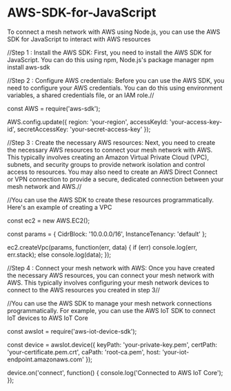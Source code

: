 # AWS-SDK-for-JavaScript
To connect a mesh network with AWS using Node.js, you can use the AWS SDK for JavaScript to interact with AWS resources




//Step 1 :   Install the AWS SDK: First, you need to install the AWS SDK for JavaScript. You can do this using npm, Node.js's package manager
npm install aws-sdk

//Step 2 :   Configure AWS credentials: Before you can use the AWS SDK, you need to configure your AWS credentials. You can do this using environment variables, a shared credentials file, or an IAM role.//

const AWS = require('aws-sdk');

AWS.config.update({
    region: 'your-region',
    accessKeyId: 'your-access-key-id',
    secretAccessKey: 'your-secret-access-key'
});


//Step 3 : Create the necessary AWS resources: Next, you need to create the necessary AWS resources to connect your mesh network with AWS. This typically involves creating an Amazon Virtual Private Cloud (VPC), subnets, and security groups to provide network isolation and control access to resources. You may also need to create an AWS Direct Connect or VPN connection to provide a secure, dedicated connection between your mesh network and AWS.//


//You can use the AWS SDK to create these resources programmatically. Here's an example of creating a VPC

const ec2 = new AWS.EC2();

const params = {
    CidrBlock: '10.0.0.0/16',
    InstanceTenancy: 'default'
};

ec2.createVpc(params, function(err, data) {
    if (err) console.log(err, err.stack);
    else console.log(data);
});


//Step 4 :  Connect your mesh network with AWS: Once you have created the necessary AWS resources, you can connect your mesh network with AWS. This typically involves configuring your mesh network devices to connect to the AWS resources you created in step 3//

//You can use the AWS SDK to manage your mesh network connections programmatically. For example, you can use the AWS IoT SDK to connect IoT devices to AWS IoT Core

const awsIot = require('aws-iot-device-sdk');

const device = awsIot.device({
    keyPath: 'your-private-key.pem',
    certPath: 'your-certificate.pem.crt',
    caPath: 'root-ca.pem',
    host: 'your-iot-endpoint.amazonaws.com'
});

device.on('connect', function() {
    console.log('Connected to AWS IoT Core');
});





